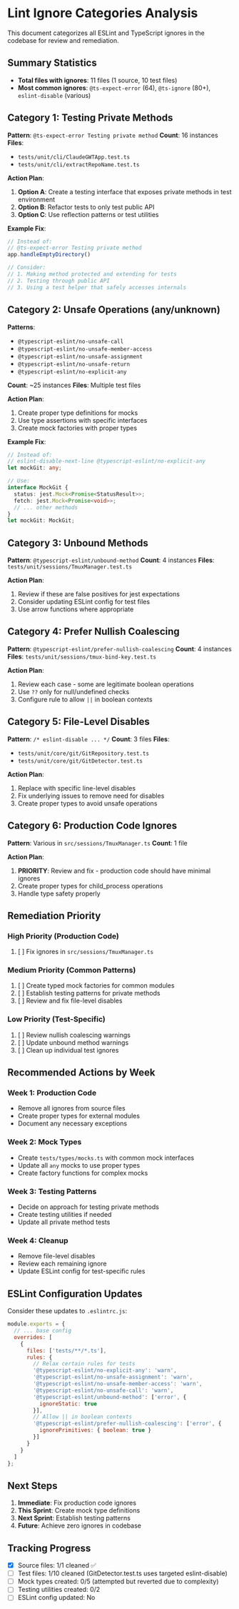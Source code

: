 # Lint Ignore Categories Analysis

This document categorizes all ESLint and TypeScript ignores in the codebase for review and remediation.

## Summary Statistics
- **Total files with ignores**: 11 files (1 source, 10 test files)
- **Most common ignores**: `@ts-expect-error` (64), `@ts-ignore` (80+), `eslint-disable` (various)

## Category 1: Testing Private Methods
**Pattern**: `@ts-expect-error Testing private method`
**Count**: 16 instances
**Files**: 
- `tests/unit/cli/ClaudeGWTApp.test.ts`
- `tests/unit/cli/extractRepoName.test.ts`

**Action Plan**:
1. **Option A**: Create a testing interface that exposes private methods in test environment
2. **Option B**: Refactor tests to only test public API
3. **Option C**: Use reflection patterns or test utilities

**Example Fix**:
```typescript
// Instead of:
// @ts-expect-error Testing private method
app.handleEmptyDirectory()

// Consider:
// 1. Making method protected and extending for tests
// 2. Testing through public API
// 3. Using a test helper that safely accesses internals
```

## Category 2: Unsafe Operations (any/unknown)
**Patterns**: 
- `@typescript-eslint/no-unsafe-call`
- `@typescript-eslint/no-unsafe-member-access`
- `@typescript-eslint/no-unsafe-assignment`
- `@typescript-eslint/no-unsafe-return`
- `@typescript-eslint/no-explicit-any`

**Count**: ~25 instances
**Files**: Multiple test files

**Action Plan**:
1. Create proper type definitions for mocks
2. Use type assertions with specific interfaces
3. Create mock factories with proper types

**Example Fix**:
```typescript
// Instead of:
// eslint-disable-next-line @typescript-eslint/no-explicit-any
let mockGit: any;

// Use:
interface MockGit {
  status: jest.Mock<Promise<StatusResult>>;
  fetch: jest.Mock<Promise<void>>;
  // ... other methods
}
let mockGit: MockGit;
```

## Category 3: Unbound Methods
**Pattern**: `@typescript-eslint/unbound-method`
**Count**: 4 instances
**Files**: `tests/unit/sessions/TmuxManager.test.ts`

**Action Plan**:
1. Review if these are false positives for jest expectations
2. Consider updating ESLint config for test files
3. Use arrow functions where appropriate

## Category 4: Prefer Nullish Coalescing
**Pattern**: `@typescript-eslint/prefer-nullish-coalescing`
**Count**: 4 instances
**Files**: `tests/unit/sessions/tmux-bind-key.test.ts`

**Action Plan**:
1. Review each case - some are legitimate boolean operations
2. Use `??` only for null/undefined checks
3. Configure rule to allow `||` in boolean contexts

## Category 5: File-Level Disables
**Pattern**: `/* eslint-disable ... */`
**Count**: 3 files
**Files**:
- `tests/unit/core/git/GitRepository.test.ts`
- `tests/unit/core/git/GitDetector.test.ts`

**Action Plan**:
1. Replace with specific line-level disables
2. Fix underlying issues to remove need for disables
3. Create proper types to avoid unsafe operations

## Category 6: Production Code Ignores
**Pattern**: Various in `src/sessions/TmuxManager.ts`
**Count**: 1 file

**Action Plan**:
1. **PRIORITY**: Review and fix - production code should have minimal ignores
2. Create proper types for child_process operations
3. Handle type safety properly

## Remediation Priority

### High Priority (Production Code)
1. [ ] Fix ignores in `src/sessions/TmuxManager.ts`

### Medium Priority (Common Patterns)
1. [ ] Create typed mock factories for common modules
2. [ ] Establish testing patterns for private methods
3. [ ] Review and fix file-level disables

### Low Priority (Test-Specific)
1. [ ] Review nullish coalescing warnings
2. [ ] Update unbound method warnings
3. [ ] Clean up individual test ignores

## Recommended Actions by Week

### Week 1: Production Code
- Remove all ignores from source files
- Create proper types for external modules
- Document any necessary exceptions

### Week 2: Mock Types
- Create `tests/types/mocks.ts` with common mock interfaces
- Update all `any` mocks to use proper types
- Create factory functions for complex mocks

### Week 3: Testing Patterns
- Decide on approach for testing private methods
- Create testing utilities if needed
- Update all private method tests

### Week 4: Cleanup
- Remove file-level disables
- Review each remaining ignore
- Update ESLint config for test-specific rules

## ESLint Configuration Updates

Consider these updates to `.eslintrc.js`:

```javascript
module.exports = {
  // ... base config
  overrides: [
    {
      files: ['tests/**/*.ts'],
      rules: {
        // Relax certain rules for tests
        '@typescript-eslint/no-explicit-any': 'warn',
        '@typescript-eslint/no-unsafe-assignment': 'warn',
        '@typescript-eslint/no-unsafe-member-access': 'warn',
        '@typescript-eslint/no-unsafe-call': 'warn',
        '@typescript-eslint/unbound-method': ['error', {
          ignoreStatic: true
        }],
        // Allow || in boolean contexts
        '@typescript-eslint/prefer-nullish-coalescing': ['error', {
          ignorePrimitives: { boolean: true }
        }]
      }
    }
  ]
};
```

## Next Steps

1. **Immediate**: Fix production code ignores
2. **This Sprint**: Create mock type definitions
3. **Next Sprint**: Establish testing patterns
4. **Future**: Achieve zero ignores in codebase

## Tracking Progress

- [x] Source files: 1/1 cleaned ✅
- [ ] Test files: 1/10 cleaned (GitDetector.test.ts uses targeted eslint-disable)
- [ ] Mock types created: 0/5 (attempted but reverted due to complexity)
- [ ] Testing utilities created: 0/2
- [ ] ESLint config updated: No
